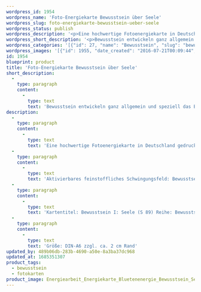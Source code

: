 ```yaml
---
wordpress_id: 1954
wordpress_name: 'Foto-Energiekarte Bewusstsein über Seele'
wordpress_slug: foto-energiekarte-bewusstsein-ueber-seele
wordpress_status: publish
wordpress_description: '<p>Eine hochwertige Fotoenergiekarte in Deutschland gedruckt und in Handarbeit laminiert. Sie ist in Postkartengröße (DIN-A6) gut zu transportieren und kann auch auf den Körper aufgelegt werden.</p><p>Aktivierbares feinstoffliches Schwingungsfeld: Bewusstsein - Bewusstsein in Bezug zur Seele - Entwicklung - "Schwingungserhöhung" - Feinstofflichkeit erfahren: Entwicklung des eigenen Bewusstsein allgemein und speziell für das Bewusstsein über die Seele. Entwicklung der Fähigkeit zur Wahrnehmung und zur Lenkung feinstofflicher Energien.</p><p>Kartentitel: Bewusstsein I: Seele (S 89) Reihe: Bewusstsein.</p><p>Größe: DIN-A6 zzgl. ca. 2 cm Rand<br />Andere Formate sind individuell für Sie innerhalb weniger Tage herstellbar. Bitte kontaktieren Sie uns hierfür unter <a href="mailto:info@elvedenverlag.de">info@elvedenverlag.de</a>.</p><p><a href="https://my.feenbaum.de/anwendung-energiebilder-foto-laminiert/">Anwendungshinweise</a></p>'
wordpress_short_description: '<p>Bewusstsein entwickeln ganz allgemein und speziell das Bewusstsein über die Seele<br /><em>Hinweis: Das Wasserzeichen „Elveden Verlag Energiebild“ wird nicht mit gedruckt</em></p>'
wordpress_categories: '[{"id": 27, "name": "Bewusstsein", "slug": "bewusstsein"}, {"id": 23, "name": "Fotokarten", "slug": "fotokarten"}]'
wordpress_images: '[{"id": 1955, "date_created": "2016-07-21T00:09:44", "date_created_gmt": "2016-07-20T20:09:44", "date_modified": "2016-07-21T00:09:44", "date_modified_gmt": "2016-07-20T20:09:44", "src": "https://my.feenbaum.de/wp-content/uploads/2016/07/Energiearbeit_Energiekarte_Bluetenenergie_Bewusstsein_Seele_8x8W.jpg", "name": "Energiearbeit_Energiekarte_Bluetenenergie_Bewusstsein_Seele_8x8W", "alt": ""}]'
id: 1954
blueprint: product
title: 'Foto-Energiekarte Bewusstsein über Seele'
short_description:
  -
    type: paragraph
    content:
      -
        type: text
        text: 'Bewusstsein entwickeln ganz allgemein und speziell das Bewusstsein über die Seele'
description:
  -
    type: paragraph
    content:
      -
        type: text
        text: 'Eine hochwertige Fotoenergiekarte in Deutschland gedruckt und in Handarbeit laminiert. Sie ist in Postkartengröße (DIN-A6) gut zu transportieren und kann auch auf den Körper aufgelegt werden.'
  -
    type: paragraph
    content:
      -
        type: text
        text: 'Aktivierbares feinstoffliches Schwingungsfeld: Bewusstsein - Bewusstsein in Bezug zur Seele - Entwicklung - "Schwingungserhöhung" - Feinstofflichkeit erfahren: Entwicklung des eigenen Bewusstsein allgemein und speziell für das Bewusstsein über die Seele. Entwicklung der Fähigkeit zur Wahrnehmung und zur Lenkung feinstofflicher Energien.'
  -
    type: paragraph
    content:
      -
        type: text
        text: 'Kartentitel: Bewusstsein I: Seele (S 89) Reihe: Bewusstsein.'
  -
    type: paragraph
    content:
      -
        type: text
        text: 'Größe: DIN-A6 zzgl. ca. 2 cm Rand'
updated_by: 489b06db-283b-4690-a50e-8a3ba37dc968
updated_at: 1685351307
product_tags:
  - bewusstsein
  - fotokarten
product_image: Energiearbeit_Energiekarte_Bluetenenergie_Bewusstsein_Seele_8x8W.jpg
---
```

